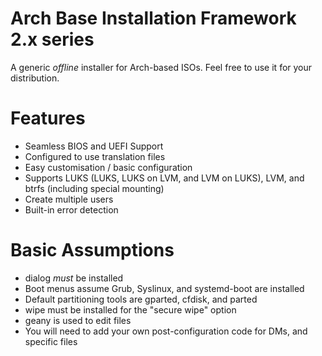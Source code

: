 
# Arch Base Installation Framework 2.x series
A generic *offline* installer for Arch-based ISOs. Feel free to use it for your distribution.


# Features
+ Seamless BIOS and UEFI Support
+ Configured to use translation files
+ Easy customisation / basic configuration
+ Supports LUKS (LUKS, LUKS on LVM, and LVM on LUKS), LVM, and btrfs (including special mounting)
+ Create multiple users
+ Built-in error detection


# Basic Assumptions
+ dialog *must* be installed
+ Boot menus assume Grub, Syslinux, and systemd-boot are installed
+ Default partitioning tools are gparted, cfdisk, and parted
+ wipe must be installed for the "secure wipe" option
+ geany is used to edit files
+ You will need to add your own post-configuration code for DMs, and specific files
